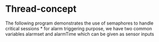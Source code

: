 # Thread-concept
The following program demonstrates the use of semaphores to handle critical sessions  * for alarm triggering purpose, we have two common variables alarmset and alarmTime which can be given as sensor inputs
